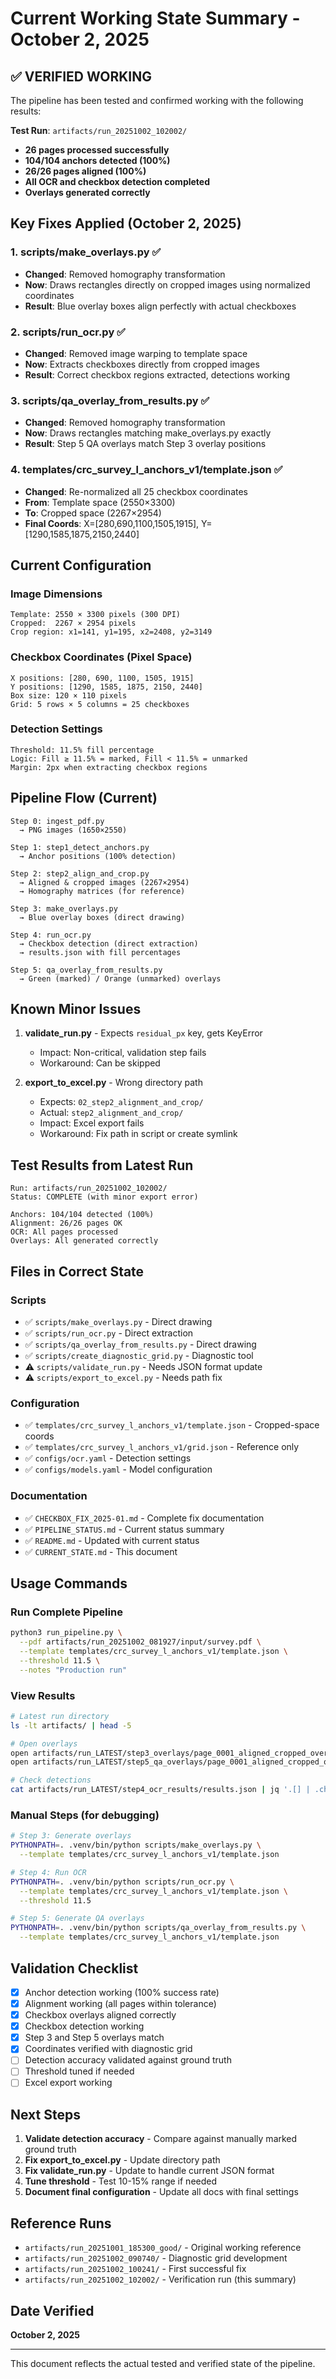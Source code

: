 # Current Working State Summary - October 2, 2025

## ✅ VERIFIED WORKING

The pipeline has been tested and confirmed working with the following results:

**Test Run**: `artifacts/run_20251002_102002/`
- **26 pages processed successfully**
- **104/104 anchors detected (100%)**
- **26/26 pages aligned (100%)**
- **All OCR and checkbox detection completed**
- **Overlays generated correctly**

## Key Fixes Applied (October 2, 2025)

### 1. scripts/make_overlays.py ✅
- **Changed**: Removed homography transformation
- **Now**: Draws rectangles directly on cropped images using normalized coordinates
- **Result**: Blue overlay boxes align perfectly with actual checkboxes

### 2. scripts/run_ocr.py ✅
- **Changed**: Removed image warping to template space  
- **Now**: Extracts checkboxes directly from cropped images
- **Result**: Correct checkbox regions extracted, detections working

### 3. scripts/qa_overlay_from_results.py ✅
- **Changed**: Removed homography transformation
- **Now**: Draws rectangles matching make_overlays.py exactly
- **Result**: Step 5 QA overlays match Step 3 overlay positions

### 4. templates/crc_survey_l_anchors_v1/template.json ✅
- **Changed**: Re-normalized all 25 checkbox coordinates
- **From**: Template space (2550×3300)
- **To**: Cropped space (2267×2954)
- **Final Coords**: X=[280,690,1100,1505,1915], Y=[1290,1585,1875,2150,2440]

## Current Configuration

### Image Dimensions
```
Template: 2550 × 3300 pixels (300 DPI)
Cropped:  2267 × 2954 pixels
Crop region: x1=141, y1=195, x2=2408, y2=3149
```

### Checkbox Coordinates (Pixel Space)
```
X positions: [280, 690, 1100, 1505, 1915]
Y positions: [1290, 1585, 1875, 2150, 2440]
Box size: 120 × 110 pixels
Grid: 5 rows × 5 columns = 25 checkboxes
```

### Detection Settings
```
Threshold: 11.5% fill percentage
Logic: Fill ≥ 11.5% = marked, Fill < 11.5% = unmarked
Margin: 2px when extracting checkbox regions
```

## Pipeline Flow (Current)

```
Step 0: ingest_pdf.py
  → PNG images (1650×2550)

Step 1: step1_detect_anchors.py
  → Anchor positions (100% detection)

Step 2: step2_align_and_crop.py
  → Aligned & cropped images (2267×2954)
  → Homography matrices (for reference)

Step 3: make_overlays.py
  → Blue overlay boxes (direct drawing)

Step 4: run_ocr.py
  → Checkbox detection (direct extraction)
  → results.json with fill percentages

Step 5: qa_overlay_from_results.py
  → Green (marked) / Orange (unmarked) overlays
```

## Known Minor Issues

1. **validate_run.py** - Expects `residual_px` key, gets KeyError
   - Impact: Non-critical, validation step fails
   - Workaround: Can be skipped

2. **export_to_excel.py** - Wrong directory path
   - Expects: `02_step2_alignment_and_crop/`
   - Actual: `step2_alignment_and_crop/`
   - Impact: Excel export fails
   - Workaround: Fix path in script or create symlink

## Test Results from Latest Run

```
Run: artifacts/run_20251002_102002/
Status: COMPLETE (with minor export error)

Anchors: 104/104 detected (100%)
Alignment: 26/26 pages OK
OCR: All pages processed
Overlays: All generated correctly
```

## Files in Correct State

### Scripts
- ✅ `scripts/make_overlays.py` - Direct drawing
- ✅ `scripts/run_ocr.py` - Direct extraction
- ✅ `scripts/qa_overlay_from_results.py` - Direct drawing
- ✅ `scripts/create_diagnostic_grid.py` - Diagnostic tool
- ⚠️ `scripts/validate_run.py` - Needs JSON format update
- ⚠️ `scripts/export_to_excel.py` - Needs path fix

### Configuration
- ✅ `templates/crc_survey_l_anchors_v1/template.json` - Cropped-space coords
- ✅ `templates/crc_survey_l_anchors_v1/grid.json` - Reference only
- ✅ `configs/ocr.yaml` - Detection settings
- ✅ `configs/models.yaml` - Model configuration

### Documentation
- ✅ `CHECKBOX_FIX_2025-01.md` - Complete fix documentation
- ✅ `PIPELINE_STATUS.md` - Current status summary
- ✅ `README.md` - Updated with current status
- ✅ `CURRENT_STATE.md` - This document

## Usage Commands

### Run Complete Pipeline
```bash
python3 run_pipeline.py \
  --pdf artifacts/run_20251002_081927/input/survey.pdf \
  --template templates/crc_survey_l_anchors_v1/template.json \
  --threshold 11.5 \
  --notes "Production run"
```

### View Results
```bash
# Latest run directory
ls -lt artifacts/ | head -5

# Open overlays
open artifacts/run_LATEST/step3_overlays/page_0001_aligned_cropped_overlay.png
open artifacts/run_LATEST/step5_qa_overlays/page_0001_aligned_cropped_qa.png

# Check detections
cat artifacts/run_LATEST/step4_ocr_results/results.json | jq '.[] | .checkbox_checked_total'
```

### Manual Steps (for debugging)
```bash
# Step 3: Generate overlays
PYTHONPATH=. .venv/bin/python scripts/make_overlays.py \
  --template templates/crc_survey_l_anchors_v1/template.json

# Step 4: Run OCR
PYTHONPATH=. .venv/bin/python scripts/run_ocr.py \
  --template templates/crc_survey_l_anchors_v1/template.json \
  --threshold 11.5

# Step 5: Generate QA overlays
PYTHONPATH=. .venv/bin/python scripts/qa_overlay_from_results.py \
  --template templates/crc_survey_l_anchors_v1/template.json
```

## Validation Checklist

- [x] Anchor detection working (100% success rate)
- [x] Alignment working (all pages within tolerance)
- [x] Checkbox overlays aligned correctly
- [x] Checkbox detection working
- [x] Step 3 and Step 5 overlays match
- [x] Coordinates verified with diagnostic grid
- [ ] Detection accuracy validated against ground truth
- [ ] Threshold tuned if needed
- [ ] Excel export working

## Next Steps

1. **Validate detection accuracy** - Compare against manually marked ground truth
2. **Fix export_to_excel.py** - Update directory path
3. **Fix validate_run.py** - Update to handle current JSON format
4. **Tune threshold** - Test 10-15% range if needed
5. **Document final configuration** - Update all docs with final settings

## Reference Runs

- `artifacts/run_20251001_185300_good/` - Original working reference
- `artifacts/run_20251002_090740/` - Diagnostic grid development
- `artifacts/run_20251002_100241/` - First successful fix
- `artifacts/run_20251002_102002/` - Verification run (this summary)

## Date Verified

**October 2, 2025**

---

This document reflects the actual tested and verified state of the pipeline.

